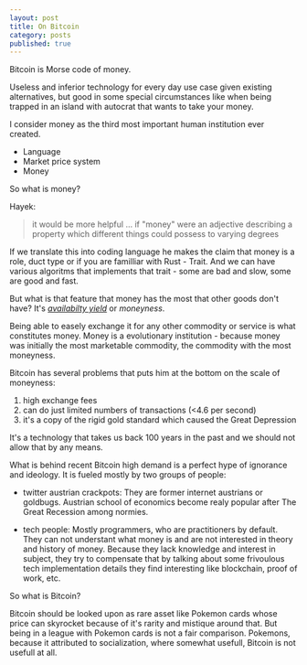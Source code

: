 ```yaml
---
layout: post
title: On Bitcoin
category: posts
published: true
---
```

Bitcoin is Morse code of money.

Useless and inferior technology for every day use case given existing alternatives, but good in some special circumstances like when being trapped in an island with autocrat that wants to take your money.

I consider money as the third most important human institution ever created. 

- Language
- Market price system
- Money

So what is money?

Hayek:
> it would be more helpful ... if "money" were an adjective describing a property which different things could possess to varying degrees

If we translate this into coding language he makes the claim that money is a role, duct type or if you are familliar with Rust - Trait. And we can have various algoritms that implements that trait - some are bad and slow, some are good and fast. 

But what is that feature that money has the most that other goods don't have? It's [_availabilty yield_](https://myslu.stlawu.edu/~shorwitz/Papers/Subjectivist%20Money%20JEEH%201990.pdf "availabilty yield") or _moneyness_.

Being able to easely exchange it for any other commodity or service is what constitutes money. Money is a evolutionary institution - because money was initially the most marketable commodity, the commodity with the most moneyness.

Bitcoin has several problems that puts him at the bottom on the scale of moneyness: 
1. high exchange fees
2. can do just limited numbers of transactions (<4.6 per second) 
3. it's a copy of the rigid gold standard which caused the Great Depression

It's a technology that takes us back 100 years in the past and we should not allow that by any means.

What is behind recent Bitcoin high demand is a perfect hype of ignorance and ideology. It is fueled mostly by two groups of people:

- twitter austrian crackpots: They are former internet austrians or goldbugs. Austrian school of economics become realy popular after The Great Recession among normies.

- tech people: Mostly programmers, who are practitioners by default. They can not understant what money is and are not interested in theory and history of money. Because they lack knowledge and interest in subject, they try to compensate that by talking about some frivoulous tech implementation details they find interesting like blockchain, proof of work, etc.

So what is Bitcoin?

Bitcoin should be looked upon as rare asset like Pokemon cards whose price can skyrocket because of it's rarity and mistique around that. But being in a league with Pokemon cards is not a fair comparison. Pokemons, because it attributed to socialization, where somewhat usefull, Bitcoin is not usefull at all.
